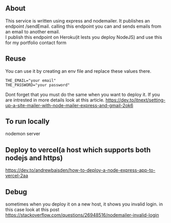
## About 

This service is written using express and nodemailer.
It publishes an endpoint /sendEmail.
calling this endpoint you can and sends emails from an email to another email.  
I publish this endpoint on Heroku(it lests you deploy NodeJS) and use this for my portfolio contact form

## Reuse 

You can use it by creating an env file and replace these values there.

```
THE_EMAIL="your email"
THE_PASSWORD="your password"
```

Dont forget that you must do the same when you want to deploy it.
If you are intrested in more details look at this article.
https://dev.to/itnext/setting-up-a-site-mailer-with-node-mailer-express-and-gmail-2ok6

## To run locally 
nodemon server


## Deploy to vercel(a host which supports both nodejs and https)
https://dev.to/andrewbaisden/how-to-deploy-a-node-express-app-to-vercel-2aa

## Debug
sometimes when you deploy it on a new host, it shows you invalid login. in this case look at this post
https://stackoverflow.com/questions/26948516/nodemailer-invalid-login